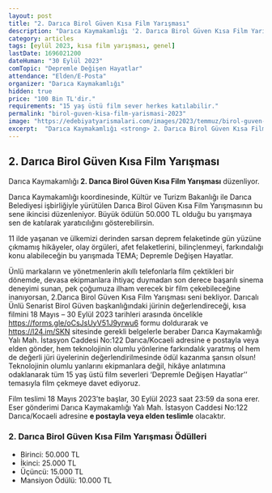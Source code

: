 ```yaml
---
layout: post
title: "2. Darıca Birol Güven Kısa Film Yarışması"
description: "Darıca Kaymakamlığı '2. Darıca Birol Güven Kısa Film Yarışması' düzenliyor."
category: articles
tags: [eylül 2023, kısa film yarışması, genel]
lastDate: 1696021200
dateHuman: "30 Eylül 2023"
comTopic: "Depremle Değişen Hayatlar"
attendance: "Elden/E-Posta"
organizer: "Darıca Kaymakamlığı"
hidden: true
price: "100 Bin TL'dir."
requirements: "15 yaş üstü film sever herkes katılabilir."
permalink: "birol-guven-kisa-film-yarismasi-2023"
image: "https://edebiyatyarismalari.com/images/2023/temmuz/birol-guven-kisa-film-yarismasi-2023.jpg"
excerpt:  "Darıca Kaymakamlığı <strong> 2. Darıca Birol Güven Kısa Film Yarışması </strong> düzenliyor."
---
```


## 2. Darıca Birol Güven Kısa Film Yarışması
Darıca Kaymakamlığı **2. Darıca Birol Güven Kısa Film Yarışması** düzenliyor.  

Darıca Kaymakamlığı koordinesinde, Kültür ve Turizm Bakanlığı ile Darıca Belediyesi işbirliğiyle yürütülen Darıca Birol Güven Kısa Film Yarışmasının bu sene ikincisi düzenleniyor. Büyük ödülün 50.000 TL olduğu bu yarışmaya sen de katılarak yaratıcılığını gösterebilirsin.

11 ilde yaşanan ve ülkemizi derinden sarsan deprem felaketinde gün yüzüne çıkmamış hikâyeler, olay örgüleri, afet felaketlerini, bilinçlenmeyi, farkındalığı konu alabileceğin bu yarışmada TEMA; Depremle Değişen Hayatlar.

Ünlü markaların ve yönetmenlerin akıllı telefonlarla film çektikleri bir dönemde, devasa ekipmanlara ihtiyaç duymadan son derece başarılı sinema deneyimi sunan, pek çoğumuza ilham verecek bir film çekebileceğine inanıyorsan, 2.Darıca Birol Güven Kısa Film Yarışması seni bekliyor. Darıcalı Ünlü Senarist Birol Güven başkanlığındaki jürinin değerlendireceği, kısa filmini 18 Mayıs  – 30 Eylül 2023 tarihleri arasında öncelikle https://forms.gle/oCsJsUyV51J9yrwu6 formu doldurarak ve  https://l24.im/SKN sitesinde gerekli belgelerle beraber Darıca Kaymakamlığı Yalı Mah. İstasyon Caddesi No:122 Darıca/Kocaeli adresine e postayla veya elden gönder, hem teknolojinin olumlu yönlerine farkındalık yaratmış ol hem de değerli jüri üyelerinin değerlendirilmesinde ödül kazanma şansın olsun! Teknolojinin olumlu yanlarını ekipmanlara değil, hikâye anlatımına odaklanarak tüm 15 yaş üstü film severleri ‘Depremle Değişen Hayatlar’’ temasıyla film çekmeye davet ediyoruz.

Film teslimi 18 Mayıs 2023’te başlar, 30 Eylül 2023 saat 23:59 da sona erer. Eser gönderimi  Darıca Kaymakamlığı Yalı Mah. İstasyon Caddesi No:122 Darıca/Kocaeli adresine **e postayla veya elden teslimle** olacaktır.


### 2. Darıca Birol Güven Kısa Film Yarışması Ödülleri
- Birinci: 50.000 TL
- İkinci: 25.000 TL
- Üçüncü: 15.000 TL
- Mansiyon Ödülü: 10.000 TL
